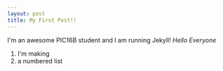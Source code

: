 ```yaml
---
layout: post
title: My First Post!! 
---
```


I'm an awesome PIC16B student and I am running Jekyll!
*Hello Everyone*
1. I'm making
2. a numbered list

